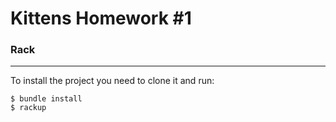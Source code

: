 # Kittens Homework #1
### Rack
--- 
To install the project you need to clone it and run:
```
$ bundle install
$ rackup
```
